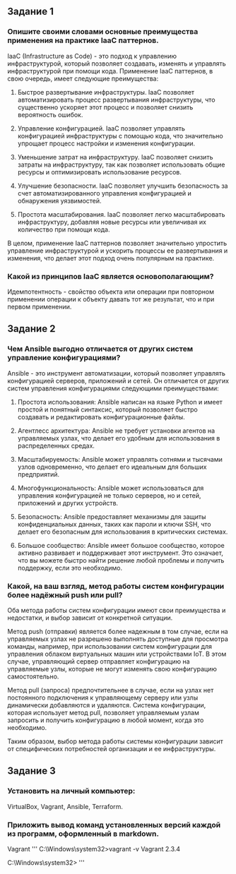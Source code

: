 ## Задание 1
### Опишите своими словами основные преимущества применения на практике IaaC паттернов.
IaaC (Infrastructure as Code) - это подход к управлению инфраструктурой, который позволяет создавать, изменять и управлять инфраструктурой при помощи кода. Применение IaaC паттернов, в свою очередь, имеет следующие преимущества:

1. Быстрое развертывание инфраструктуры. IaaC позволяет автоматизировать процесс развертывания инфраструктуры, что существенно ускоряет этот процесс и позволяет снизить вероятность ошибок.

2. Управление конфигурацией. IaaC позволяет управлять конфигурацией инфраструктуры с помощью кода, что значительно упрощает процесс настройки и изменения конфигурации.

3. Уменьшение затрат на инфраструктуру. IaaC позволяет снизить затраты на инфраструктуру, так как позволяет использовать общие ресурсы и оптимизировать использование ресурсов.

4. Улучшение безопасности. IaaC позволяет улучшить безопасность за счет автоматизированного управления конфигурацией и обнаружения уязвимостей.

5. Простота масштабирования. IaaC позволяет легко масштабировать инфраструктуру, добавляя новые ресурсы или увеличивая их количество при помощи кода.

В целом, применение IaaC паттернов позволяет значительно упростить управление инфраструктурой и ускорить процессы ее развертывания и изменения, что делает этот подход очень популярным на практике.
### Какой из принципов IaaC является основополагающим?
Идемпотентность - свойство объекта или операции при повторном применении операции к объекту давать тот же результат,
что и при первом применении.

## Задание 2
### Чем Ansible выгодно отличается от других систем управление конфигурациями?
Ansible - это инструмент автоматизации, который позволяет управлять конфигурацией серверов, приложений и сетей. Он отличается от других систем управления конфигурациями следующими преимуществами:

1. Простота использования: Ansible написан на языке Python и имеет простой и понятный синтаксис, который позволяет быстро создавать и редактировать конфигурационные файлы.

2. Агентлесс архитектура: Ansible не требует установки агентов на управляемых узлах, что делает его удобным для использования в распределенных средах.

3. Масштабируемость: Ansible может управлять сотнями и тысячами узлов одновременно, что делает его идеальным для больших предприятий.

4. Многофункциональность: Ansible может использоваться для управления конфигурацией не только серверов, но и сетей, приложений и других устройств.

5. Безопасность: Ansible предоставляет механизмы для защиты конфиденциальных данных, таких как пароли и ключи SSH, что делает его безопасным для использования в критических системах.

6. Большое сообщество: Ansible имеет большое сообщество, которое активно развивает и поддерживает этот инструмент. Это означает, что вы можете быстро найти решение любой проблемы и получить поддержку, если это необходимо.
### Какой, на ваш взгляд, метод работы систем конфигурации более надёжный push или pull?
Оба метода работы систем конфигурации имеют свои преимущества и недостатки, и выбор зависит от конкретной ситуации.

Метод push (отправки) является более надежным в том случае, если на управляемых узлах не разрешено выполнять доступные для просмотра команды, например, при использовании систем конфигурации для управления облаком виртуальных машин или устройствами IoT. В этом случае, управляющий сервер отправляет конфигурацию на управляемые узлы, которые не могут изменять свою конфигурацию самостоятельно.

Метод pull (запроса) предпочтительнее в случае, если на узлах нет постоянного подключения к управляющему серверу или узлы динамически добавляются и удаляются. Система конфигурации, которая использует метод pull, позволяет управляемым узлам запросить и получить конфигурацию в любой момент, когда это необходимо. 

Таким образом, выбор метода работы системы конфигурации зависит от специфических потребностей организации и ее инфраструктуры.

## Задание 3
### Установить на личный компьютер:
VirtualBox, Vagrant, Ansible, Terraform.
### Приложить вывод команд установленных версий каждой из программ, оформленный в markdown.
Vagrant
'''
C:\Windows\system32>vagrant -v
Vagrant 2.3.4

C:\Windows\system32>
'''

